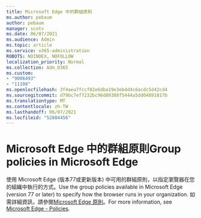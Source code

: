 ```yaml
---
title: Microsoft Edge 中的群組原則
ms.author: pebaum
author: pebaum
manager: scotv
ms.date: 06/07/2021
ms.audience: Admin
ms.topic: article
ms.service: o365-administration
ROBOTS: NOINDEX, NOFOLLOW
localization_priority: Normal
ms.collection: Adm_O365
ms.custom:
- "9006493"
- "11108"
ms.openlocfilehash: 3f4aea7fccf02e6dba19e3eb4d4c6acdc5d42cd4
ms.sourcegitcommit: d79bc7ef7232bc96d89388f5444a5dd04891817b
ms.translationtype: MT
ms.contentlocale: zh-TW
ms.lasthandoff: 06/07/2021
ms.locfileid: "52804456"
---
```

# <a name="group-policies-in-microsoft-edge"></a><span data-ttu-id="43516-102">Microsoft Edge 中的群組原則</span><span class="sxs-lookup"><span data-stu-id="43516-102">Group policies in Microsoft Edge</span></span>

<span data-ttu-id="43516-103">使用 Microsoft Edge (版本77或更新版本) 中可用的群組原則，以指定瀏覽器在您的組織中執行的方式。</span><span class="sxs-lookup"><span data-stu-id="43516-103">Use the group policies available in Microsoft Edge (version 77 or later) to specify how the browser runs in your organization.</span></span> <span data-ttu-id="43516-104">如需詳細資訊，請參閱[Microsoft Edge 原則](/deployedge/microsoft-edge-policies#available-policies)。</span><span class="sxs-lookup"><span data-stu-id="43516-104">For more information, see [Microsoft Edge - Policies](/deployedge/microsoft-edge-policies#available-policies).</span></span>